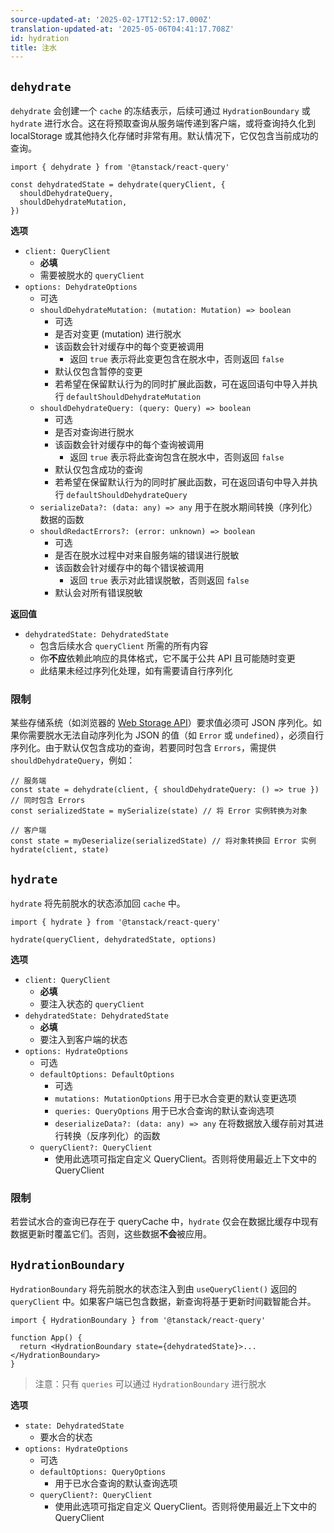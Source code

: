 ```yaml
---
source-updated-at: '2025-02-17T12:52:17.000Z'
translation-updated-at: '2025-05-06T04:41:17.708Z'
id: hydration
title: 注水
---
```


## `dehydrate`

`dehydrate` 会创建一个 `cache` 的冻结表示，后续可通过 `HydrationBoundary` 或 `hydrate` 进行水合。这在将预取查询从服务端传递到客户端，或将查询持久化到 localStorage 或其他持久化存储时非常有用。默认情况下，它仅包含当前成功的查询。

```tsx
import { dehydrate } from '@tanstack/react-query'

const dehydratedState = dehydrate(queryClient, {
  shouldDehydrateQuery,
  shouldDehydrateMutation,
})
```

**选项**

- `client: QueryClient`
  - **必填**
  - 需要被脱水的 `queryClient`
- `options: DehydrateOptions`
  - 可选
  - `shouldDehydrateMutation: (mutation: Mutation) => boolean`
    - 可选
    - 是否对变更 (mutation) 进行脱水
    - 该函数会针对缓存中的每个变更被调用
      - 返回 `true` 表示将此变更包含在脱水中，否则返回 `false`
    - 默认仅包含暂停的变更
    - 若希望在保留默认行为的同时扩展此函数，可在返回语句中导入并执行 `defaultShouldDehydrateMutation`
  - `shouldDehydrateQuery: (query: Query) => boolean`
    - 可选
    - 是否对查询进行脱水
    - 该函数会针对缓存中的每个查询被调用
      - 返回 `true` 表示将此查询包含在脱水中，否则返回 `false`
    - 默认仅包含成功的查询
    - 若希望在保留默认行为的同时扩展此函数，可在返回语句中导入并执行 `defaultShouldDehydrateQuery`
  - `serializeData?: (data: any) => any` 用于在脱水期间转换（序列化）数据的函数
  - `shouldRedactErrors?: (error: unknown) => boolean`
    - 可选
    - 是否在脱水过程中对来自服务端的错误进行脱敏
    - 该函数会针对缓存中的每个错误被调用
      - 返回 `true` 表示对此错误脱敏，否则返回 `false`
    - 默认会对所有错误脱敏

**返回值**

- `dehydratedState: DehydratedState`
  - 包含后续水合 `queryClient` 所需的所有内容
  - 你**不应**依赖此响应的具体格式，它不属于公共 API 且可能随时变更
  - 此结果未经过序列化处理，如有需要请自行序列化

### 限制

某些存储系统（如浏览器的 [Web Storage API](https://developer.mozilla.org/en-US/docs/Web/API/Web_Storage_API)）要求值必须可 JSON 序列化。如果你需要脱水无法自动序列化为 JSON 的值（如 `Error` 或 `undefined`），必须自行序列化。由于默认仅包含成功的查询，若要同时包含 `Errors`，需提供 `shouldDehydrateQuery`，例如：

```tsx
// 服务端
const state = dehydrate(client, { shouldDehydrateQuery: () => true }) // 同时包含 Errors
const serializedState = mySerialize(state) // 将 Error 实例转换为对象

// 客户端
const state = myDeserialize(serializedState) // 将对象转换回 Error 实例
hydrate(client, state)
```

## `hydrate`

`hydrate` 将先前脱水的状态添加回 `cache` 中。

```tsx
import { hydrate } from '@tanstack/react-query'

hydrate(queryClient, dehydratedState, options)
```

**选项**

- `client: QueryClient`
  - **必填**
  - 要注入状态的 `queryClient`
- `dehydratedState: DehydratedState`
  - **必填**
  - 要注入到客户端的状态
- `options: HydrateOptions`
  - 可选
  - `defaultOptions: DefaultOptions`
    - 可选
    - `mutations: MutationOptions` 用于已水合变更的默认变更选项
    - `queries: QueryOptions` 用于已水合查询的默认查询选项
    - `deserializeData?: (data: any) => any` 在将数据放入缓存前对其进行转换（反序列化）的函数
  - `queryClient?: QueryClient`
    - 使用此选项可指定自定义 QueryClient。否则将使用最近上下文中的 QueryClient

### 限制

若尝试水合的查询已存在于 queryCache 中，`hydrate` 仅会在数据比缓存中现有数据更新时覆盖它们。否则，这些数据**不会**被应用。

[//]: # 'HydrationBoundary'

## `HydrationBoundary`

`HydrationBoundary` 将先前脱水的状态注入到由 `useQueryClient()` 返回的 `queryClient` 中。如果客户端已包含数据，新查询将基于更新时间戳智能合并。

```tsx
import { HydrationBoundary } from '@tanstack/react-query'

function App() {
  return <HydrationBoundary state={dehydratedState}>...</HydrationBoundary>
}
```

> 注意：只有 `queries` 可以通过 `HydrationBoundary` 进行脱水

**选项**

- `state: DehydratedState`
  - 要水合的状态
- `options: HydrateOptions`
  - 可选
  - `defaultOptions: QueryOptions`
    - 用于已水合查询的默认查询选项
  - `queryClient?: QueryClient`
    - 使用此选项可指定自定义 QueryClient。否则将使用最近上下文中的 QueryClient

[//]: # 'HydrationBoundary'
